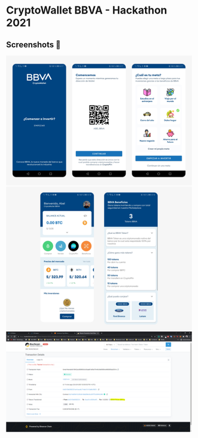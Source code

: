 # CryptoWallet BBVA - Hackathon 2021

## Screenshots 🎉
![Image](dev/image1.png)
![Image](dev/image2.png)
![Image](dev/blockchain.png)